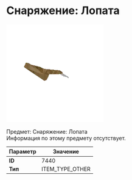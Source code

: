 # Снаряжение: Лопата

![Item Image](../img/7440.webp?raw=true)

Предмет: Снаряжение: Лопата<br>Информация по этому предмету отсутствует.


| Параметр | Значение |
|----------|----------|
| **ID** | 7440 |
| **Тип** | ITEM_TYPE_OTHER |

